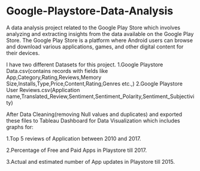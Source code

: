 # Google-Playstore-Data-Analysis
A data analysis project related to the Google Play Store which  involves analyzing and extracting insights from the data available on the Google Play Store.
The Google Play Store is a platform where Android users can browse and download various applications, games, and other digital content for their devices.

I have two different Datasets for this project.
 1.Google Playstore Data.csv(contains records with fields like App,Category,Rating,Reviews,Memory Size,Installs,Type,Price,Content,Rating,Genres etc.,)
 2.Google Playstore User Reviews.csv(Application name,Translated_Review,Sentiment,Sentiment_Polarity,Sentiment_Subjectivity)
 
After Data Cleaning(removing Null values and duplicates) and exported these files to Tableau Dashboard for Data Visualization which includes graphs for:

1.Top 5 reviews of Application between 2010 and 2017.

2.Percentage of Free and Paid Apps in Playstore till 2017.

3.Actual and estimated number of App updates in Playstore till 2015.




